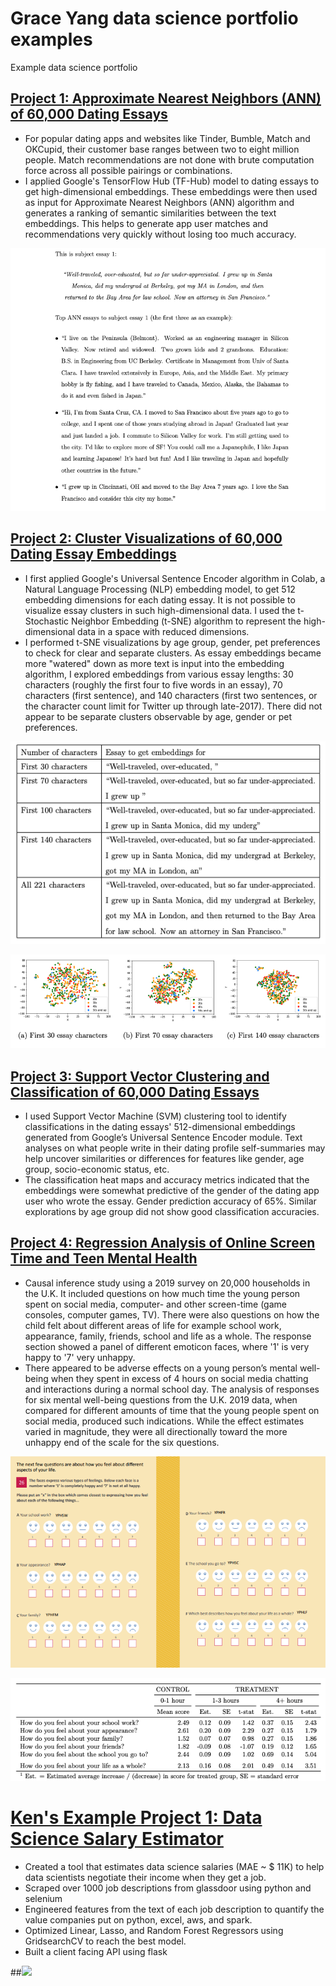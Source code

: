 # Grace Yang data science portfolio examples
Example data science portfolio


## [Project 1: Approximate Nearest Neighbors (ANN) of 60,000 Dating Essays](https://github.com/gracehikes/proj_ANN_essay_pairings)
* For popular dating apps and websites like Tinder, Bumble, Match and OKCupid, their customer base ranges between two to eight million people. Match recommendations are not done with brute computation force across all possible pairings or combinations.
* I applied Google's TensorFlow Hub (TF-Hub) model to dating essays to get high-dimensional embeddings. These embeddings were then used as input for Approximate Nearest Neighbors (ANN) algorithm and generates a ranking of semantic similarities between the text embeddings. This helps to generate app user matches and recommendations very quickly without losing too much accuracy.

![](/images/sample%20essay%20and%20top%203%20ANN%20matches.png)


## [Project 2: Cluster Visualizations of 60,000 Dating Essay Embeddings](https://github.com/gracehikes/proj_dating_essays_tSNE_clusters)
* I first applied Google's Universal Sentence Encoder algorithm in Colab, a Natural Language Processing (NLP) embedding model, to get 512 embedding dimensions for each dating essay. It is not possible to visualize essay clusters in such high-dimensional data. I used the t-Stochastic Neighbor Embedding (t-SNE) algorithm to represent the high-dimensional data in a space with reduced dimensions.
* I performed t-SNE visualizations by age group, gender, pet preferences to check for clear and separate clusters. As essay embeddings became more "watered" down as more text is input into the embedding algorithm, I explored embeddings from various essay lengths: 30 characters (roughly the first four to five words in an essay), 70 characters (first sentence), and 140 characters (first two sentences, or the character count limit for Twitter up through late-2017). There did not appear to be separate clusters observable by age, gender or pet preferences.

![](/images/essay%20lengths%2030%2070%20140%20example.png)

![](/images/tSNE%20visual%20cluster%20by%20age.png)


## [Project 3: Support Vector Clustering and Classification of 60,000 Dating Essays](https://github.com/gracehikes/proj_classification_SVC)
* I used Support Vector Machine (SVM) clustering tool to identify classifications in the dating essays' 512-dimensional embeddings generated from Google’s Universal Sentence Encoder module. Text analyses on what people write in their dating profile self-summaries may help uncover similarities or differences for features like gender, age group, socio-economic status, etc.
* The classification heat maps and accuracy metrics indicated that the embeddings were somewhat predictive of the gender of the dating app user who wrote the essay. Gender prediction accuracy of 65%. Similar explorations by age group did not show good classification accuracies.


## [Project 4: Regression Analysis of Online Screen Time and Teen Mental Health](https://github.com/gracehikes/proj_social_media_teen_mental_health)
* Causal inference study using a 2019 survey on 20,000 households in the U.K. It included questions on how much time the young person spent on social media, computer- and other screen-time (game consoles, computer games, TV). There were also questions on how the child felt about different areas of life for example school work, appearance, family, friends, school and life as a whole. The response section showed a panel of different emoticon faces, where '1' is very happy to '7' very unhappy.
* There appeared to be adverse effects on a young person’s mental well-being when they spent in excess of 4 hours on social media chatting and interactions during a normal school day. The analysis of responses for six mental well-being questions from the U.K. 2019 data, when compared for different amounts of time that the young people spent on social media, produced such indications. While the effect estimates varied in magnitude, they were all directionally toward the more unhappy end of the scale for the six questions.

![](/images/project%20report%207%20emoticons.png)

![](/images/project%20report%20effect%20results%20table.png)



# [Ken's Example Project 1: Data Science Salary Estimator](https://github.com/PlayingNumbers/ds_salary_proj) 
* Created a tool that estimates data science salaries (MAE ~ $ 11K) to help data scientists negotiate their income when they get a job.
* Scraped over 1000 job descriptions from glassdoor using python and selenium
* Engineered features from the text of each job description to quantify the value companies put on python, excel, aws, and spark. 
* Optimized Linear, Lasso, and Random Forest Regressors using GridsearchCV to reach the best model. 
* Built a client facing API using flask 

##![](/images/positions_by_state.png)

